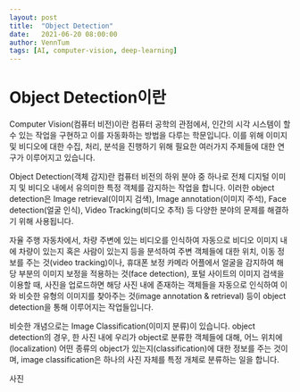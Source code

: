 ```yaml
---
layout: post
title:  "Object Detection"
date:   2021-06-20 08:00:00
author: VennTum
tags: [AI, computer-vision, deep-learning]
---
```


# Object Detection이란

Computer Vision(컴퓨터 비전)이란 컴퓨터 공학의 관점에서, 인간의 시각 시스템이 할 수 있는 작업을 구현하고 이를 자동화하는 방법을 다루는 학문입니다. 이를 위해 이미지 및 비디오에 대한 수집, 처리, 분석을 진행하기 위해 필요한 여러가지 주제들에 대한 연구가 이루어지고 있습니다.

Object Detection(객체 감지)란 컴퓨터 비전의 하위 분야 중 하나로 전체 디지털 이미지 및 비디오 내에서 유의미한 특정 객체를 감지하는 작업을 합니다.
이러한 object detection은 Image retrieval(이미지 검색), Image annotation(이미지 주석), Face detection(얼굴 인식), Video Tracking(비디오 추적) 등 다양한 분야의 문제를 해결하기 위해 사용됩니다.

자율 주행 자동차에서, 차량 주변에 있는 비디오를 인식하여 자동으로 비디오 이미지 내에 차량이 있는지 혹은 사람이 있는지 등을 분석하여 주변 객체들에 대한 위치, 이동 정보를 주는 것(video tracking)이나, 휴대폰 보정 카메라 어플에서 얼굴을 감지하여 해당 부분의 이미지 보정을 적용하는 것(face detection), 포털 사이트의 이미지 검색을 이용할 때, 사진을 업로드하면 해당 사진 내에 존재하는 객체들을 자동으로 인식하여 이와 비슷한 유형의 이미지를 찾아주는 것(image annotation & retrieval) 등이 object detection을 통해 이루어지는 작업들입니다.

비슷한 개념으로는 Image Classification(이미지 분류)이 있습니다. object detection의 경우, 한 사진 내에 우리가 object로 분류한 객체들에 대해, 어느 위치에(localization) 어떤 종류의 object가 있는지(classification)에 대한 정보를 주는 것이며, image classification은 하나의 사진 자체를 특정 개체로 분류하는 일을 합니다.

사진


